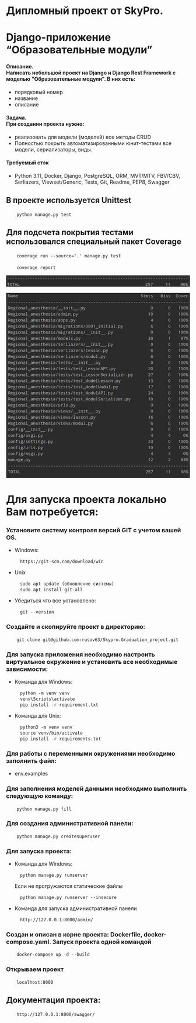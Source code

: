 # Дипломный проект от SkyPro. 
# Django-приложение “Образовательные модули”

#### Описание.<br> Написать небольшой проект на Django и Django Rest Framework с моделью "Образовательные модули". В них есть:
- порядковый номер
- название
- описание

#### Задача. <br>При создании проекта нужно: <br>
- реализовать для модели (моделей) все методы CRUD
- Полностью покрыть автоматизированными юнит-тестами все модели, сериализаторы, виды.

#### Требуемый стэк
- Python 3.11, Docker, Django, PostgreSQL, ORM, MVT/MTV, FBV/CBV, Serliazers, Viewset/Generic, Tests, Git, Readme, PEP8, Swagger



## В проекте используется Unittest

		python manage.py test

## Для подсчета покрытия тестами использовался специальный пакет Coverage

		coverage run --source='.' manage.py test

		coverage report

![img_3.png](screen%2Fimg_3.png)

![img.png](screen%2Fimg.png)


# Для запуска проекта локально Вам потребуется:

### Установите систему контроля версий GIT с учетом вашей OS.

- Windows:

		https://git-scm.com/download/win
- Unix 

		sudo apt update (обновление системы)
        sudo apt install git-all

- Убедиться что все установлено:
            
        git --version

### Создайте и скопируйте проект в директорию:

		git clone git@github.com:rusov63/Skypro.Graduation_project.git

### Для запуска приложения необходимо настроить виртуальное окружение и установить все необходимые зависимости:

- Команда для Windows:

        python -m venv venv
        venv\Scripts\activate
		pip install -r requirement.txt

- Команда для Unix:

		python3 -m venv venv
        source venv/bin/activate 
        pip install -r requirements.txt

### Для работы с переменными окружениями необходимо заполнить файл:

- env.examples

### Для заполнения моделей данными необходимо выполнить следующую команду:

		python manage.py fill

### Для создания административной панели:

		python manage.py createsuperuser

### Для запуска проекта:

- Команда для Windows:

		python manage.py runserver
	Если не прогружаются статические файлы

		python manage.py runserver --insecure 

- Команда для запуска административной панели
 
		http://127.0.0.1:8000/admin/

### Создан и описан в корне проекта: Dockerfile, docker-compose.yaml. Запуск проекта одной командой

		docker-compose up -d --build

### Открываем проект

		localhost:8000
## Документация проекта: 

		http://127.0.0.1:8000/swagger/